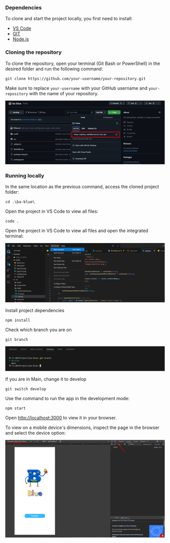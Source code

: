 ### Dependencies

To clone and start the project locally, you first need to install:

- [VS Code](https://code.visualstudio.com/)
- [GIT](https://git-scm.com/book/pt-pt/v2/Come%C3%A7ando-Instalar-o-Git)
- [Node.js](https://nodejs.org/pt)

### Cloning the repository

To clone the repository, open your terminal (Git Bash or PowerShell) in the desired folder and run the following command:

```
git clone https://github.com/your-username/your-repository.git
```

Make sure to replace `your-username` with your GitHub username and `your-repository` with the name of your repository.

![alt text](image.png)

### Running locally

In the same location as the previous command, access the cloned project folder:

```
cd .\ba-blue\
```

Open the project in VS Code to view all files:

```
code .
```

Open the project in VS Code to view all files and open the integrated terminal:

![alt text](image-2.png)

Install project dependencies

```
npm install
```

Check which branch you are on

```
git branch
```

![alt text](image-1.png)

If you are in Main, change it to develop

```
git switch develop
```

Use the command to run the app in the development mode:

```
npm start
```

Open [http://localhost:3000](http://localhost:3000) to view it in your browser.

To view on a mobile device's dimensions, inspect the page in the browser and select the device option:

![alt text](image-3.png)